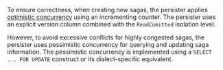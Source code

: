 
To ensure correctness, when creating new sagas, the persister applies [optimistic concurrency](https://en.wikipedia.org/wiki/Optimistic_concurrency_control) using an incrementing counter. The persister uses an explicit version column combined with the `ReadComitted` isolation level.

However, to avoid excessive conflicts for highly congested sagas, the persister uses pessimistic concurrency for querying and updating saga information. The pessimistic concurrency is implemented using a `SELECT ... FOR UPDATE` construct or its dialect-specific equivalent.